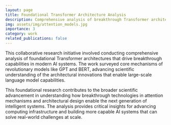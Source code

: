 ```yaml
---
layout: page
title: Foundational Transformer Architecture Analysis
description: Comprehensive analysis of breakthrough Transformer architectures advancing foundational AI research, contributing to scientific understanding of core mechanisms driving next-generation intelligent systems.
img: assets/img/attention_models.jpg
importance: 3
category: work
related_publications: false
---
```


This collaborative research initiative involved conducting comprehensive analysis of foundational Transformer architectures that drive breakthrough capabilities in modern AI systems. The work surveyed core mechanisms of revolutionary models like GPT and BERT, advancing scientific understanding of the architectural innovations that enable large-scale language model capabilities.

This foundational research contributes to the broader scientific advancement in understanding how breakthrough technologies in attention mechanisms and architectural design enable the next generation of intelligent systems. The analysis provides critical insights for advancing computing infrastructure and building more capable AI systems that can solve real-world challenges at scale.
